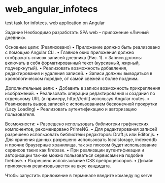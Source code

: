 # web_angular_infotecs
test task for infotecs. web application on Angular

Задание
Необходимо разработать SPA web – приложение «Личный дневник».

Основные цели: (Реализовано)
•	Приложение должно быть реализовано с помощью Angular CLI.
•	Главное окно приложения должно отображать список записей дневника (Рис. 1).
•	Записи должны включать в себя форматированный текст (курсивный, жирный, подчеркнутый). 
•	Реализовать возможность добавления, редактирования и удаления записей.
•	Записи должны выводиться в хронологическом порядке, от самой свежей к более поздним.

Дополнительные цели: 
•	Добавить в записи возможность прикрепления изображений.
•	Реализовать операции редактирования и создания по отдельному URL (к примеру, http://<host>/edit) используя Angular routes.
•	Реализовать вывод записей с использованием бесконечной прокрутки (Lazy Loading)
•	Реализовать аутентификацию и авторизацию пользователя.

  Возможности:
•	Разрешено использовать библиотеки графических компонентов, рекомендовано PrimeNG.
•	Для редактирования записей разрешено использовать библиотеки редакторов: Draft.js или Editor.js.
•	Для хранения данных разрешено использовать localstorage, indexeddb и прочие браузерные хранилища, так же плюсом будет использование сервисов таких как firebase.
•	При реализации аутентификации и авторизации так-же можно пользоваться сервисами на подобие firebase.
•	Разрешено использование CSS препроцессоров.
•	Дизайн приложения реализовывается на вкус кандидата.

Чтобы запустить приложение в терминале введите команду ng serve
